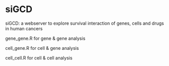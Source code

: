 # siGCD
siGCD: a webserver to explore survival interaction of genes, cells and drugs in human cancers

gene_gene.R for gene & gene analysis

cell_gene.R for cell & gene analysis

cell_cell.R for cell & cell analysis

